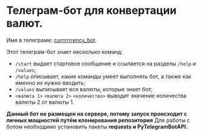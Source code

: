 # Телеграм-бот для конвертации валют.  
Имя в телеграме: [currrrrrency_bot](https://t.me/currrrrrency_bot).

Этот телеграм-бот знает несколько команд:

+ `/start` выдает стартовое сообщение и ссылается на разделы `/help` и `/values`;
+ `/help` описывает, какие команды умеет выполнять бот, а также как именно их нужно вводить;
+ `/values` выписывает все валюты, которые знает бот;
+ `<валюта 1>` `<валюта 2>` `<количество>` выводит значение количества валюты 2 от валюты 1.

**Данный бот не размещен на сервере, потому запуск происходит с личных мощностей путём клонирования репозитория** 
Для работы с ботом необходимо установить пакеты **requests и PyTelegramBotAPI.**
